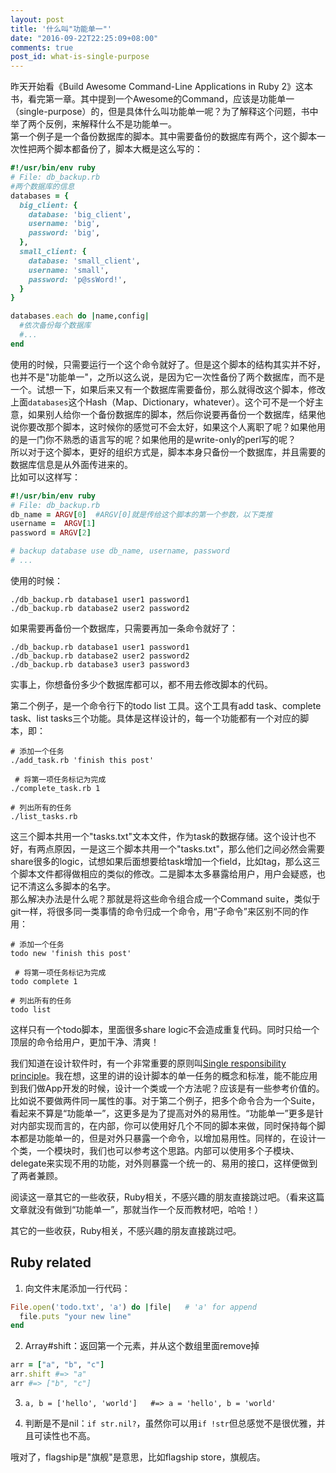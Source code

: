 ```yaml
---
layout: post
title: '什么叫"功能单一"'
date: "2016-09-22T22:25:09+08:00"
comments: true
post_id: what-is-single-purpose
---
```


昨天开始看《Build Awesome Command-Line Applications in Ruby 2》这本书，看完第一章。其中提到一个Awesome的Command，应该是功能单一（single-purpose）的，但是具体什么叫功能单一呢？为了解释这个问题，书中举了两个反例，来解释什么不是功能单一。  
第一个例子是一个备份数据库的脚本。其中需要备份的数据库有两个，这个脚本一次性把两个脚本都备份了，脚本大概是这么写的：

```ruby
#!/usr/bin/env ruby
# File: db_backup.rb
#两个数据库的信息
databases = {
  big_client: {
    database: 'big_client',
    username: 'big',
    password: 'big',
  },
  small_client: {
    database: 'small_client',
    username: 'small',
    password: 'p@ssWord!',
  }
}

databases.each do |name,config|
  #依次备份每个数据库
  #...
end
```

使用的时候，只需要运行一个这个命令就好了。但是这个脚本的结构其实并不好，也并不是"功能单一"，之所以这么说，是因为它一次性备份了两个数据库，而不是一个。试想一下，如果后来又有一个数据库需要备份，那么就得改这个脚本，修改上面`databases`这个Hash（Map、Dictionary，whatever）。这个可不是一个好主意，如果别人给你一个备份数据库的脚本，然后你说要再备份一个数据库，结果他说你要改那个脚本，这时候你的感觉可不会太好，如果这个人离职了呢？如果他用的是一门你不熟悉的语言写的呢？如果他用的是write-only的perl写的呢？  
所以对于这个脚本，更好的组织方式是，脚本本身只备份一个数据库，并且需要的数据库信息是从外面传进来的。  
比如可以这样写：

```ruby
#!/usr/bin/env ruby
# File: db_backup.rb
db_name = ARGV[0]  #ARGV[0]就是传给这个脚本的第一个参数，以下类推
username =  ARGV[1]
password = ARGV[2]

# backup database use db_name, username, password
# ...
```

使用的时候：

```
./db_backup.rb database1 user1 password1
./db_backup.rb database2 user2 password2
```

如果需要再备份一个数据库，只需要再加一条命令就好了：

```
./db_backup.rb database1 user1 password1
./db_backup.rb database2 user2 password2
./db_backup.rb database3 user3 password3
```

实事上，你想备份多少个数据库都可以，都不用去修改脚本的代码。  

第二个例子，是一个命令行下的todo list 工具。这个工具有add task、complete task、list tasks三个功能。具体是这样设计的，每一个功能都有一个对应的脚本，即：

```
# 添加一个任务
./add_task.rb 'finish this post'

 # 将第一项任务标记为完成
./complete_task.rb 1

# 列出所有的任务
./list_tasks.rb
```

这三个脚本共用一个"tasks.txt"文本文件，作为task的数据存储。这个设计也不好，有两点原因，一是这三个脚本共用一个"tasks.txt"，那么他们之间必然会需要share很多的logic，试想如果后面想要给task增加一个field，比如tag，那么这三个脚本文件都得做相应的类似的修改。二是脚本太多暴露给用户，用户会疑惑，也记不清这么多脚本的名字。  
那么解决办法是什么呢？那就是将这些命令组合成一个Command suite，类似于git一样，将很多同一类事情的命令归成一个命令，用“子命令”来区别不同的作用：

```
# 添加一个任务
todo new 'finish this post'

 # 将第一项任务标记为完成
todo complete 1

# 列出所有的任务
todo list
```

这样只有一个todo脚本，里面很多share logic不会造成重复代码。同时只给一个顶层的命令给用户，更加干净、清爽！

我们知道在设计软件时，有一个非常重要的原则叫[Single responsibility principle](https://en.wikipedia.org/wiki/Single_responsibility_principle)。我在想，这里的讲的设计脚本的单一任务的概念和标准，能不能应用到我们做App开发的时候，设计一个类或一个方法呢？应该是有一些参考价值的。比如说不要做两件同一属性的事。对于第二个例子，把多个命令合为一个Suite，看起来不算是“功能单一”，这更多是为了提高对外的易用性。“功能单一”更多是针对内部实现而言的，在内部，你可以使用好几个不同的脚本来做，同时保持每个脚本都是功能单一的，但是对外只暴露一个命令，以增加易用性。同样的，在设计一个类，一个模块时，我们也可以参考这个思路。内部可以使用多个子模块、delegate来实现不用的功能，对外则暴露一个统一的、易用的接口，这样便做到了两者兼顾。

阅读这一章其它的一些收获，Ruby相关，不感兴趣的朋友直接跳过吧。（看来这篇文章就没有做到“功能单一”，那就当作一个反而教材吧，哈哈！）

其它的一些收获，Ruby相关，不感兴趣的朋友直接跳过吧。

## Ruby related
1. 向文件末尾添加一行代码：

```ruby
File.open('todo.txt', 'a') do |file|   # 'a' for append
  file.puts "your new line"
end
```

2. Array#shift：返回第一个元素，并从这个数组里面remove掉

```ruby
arr = ["a", "b", "c"]
arr.shift #=> "a"
arr #=> ["b", "c"]
```
3. `a, b = ['hello', 'world']   #=> a = 'hello', b = 'world'`

4. 判断是不是nil：`if str.nil?`，虽然你可以用`if !str`但总感觉不是很优雅，并且可读性也不高。

哦对了，flagship是"旗舰"是意思，比如flagship store，旗舰店。
